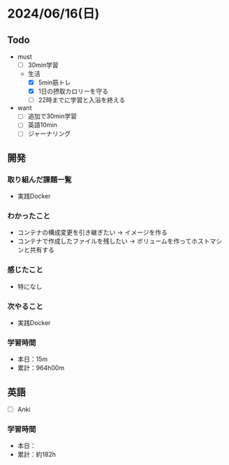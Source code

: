 # 2024/06/16(日)

## Todo

- must
  - [ ] 30min学習
  - 生活
    - [x] 5min筋トレ
    - [x] 1日の摂取カロリーを守る
    - [ ] 22時までに学習と入浴を終える
- want
  - [ ] 追加で30min学習
  - [ ] 英語10min
  - [ ] ジャーナリング

## 開発

### 取り組んだ課題一覧

- 実践Docker

### わかったこと

- コンテナの構成変更を引き継ぎたい -> イメージを作る
- コンテナで作成したファイルを残したい -> ボリュームを作ってホストマシンと共有する

### 感じたこと

- 特になし

### 次やること

- 実践Docker

### 学習時間

- 本日：15m
- 累計：964h00m

## 英語

- [ ] Anki

### 学習時間

- 本日：
- 累計：約182h
